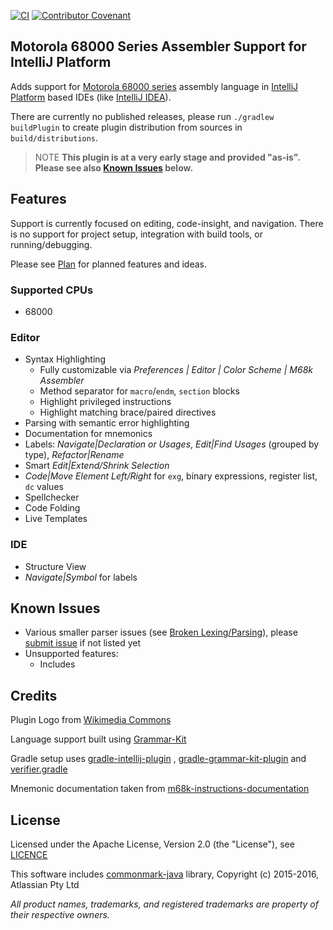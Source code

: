 [![CI](https://github.com/YannCebron/m68kplugin/workflows/CI/badge.svg)](https://github.com/YannCebron/m68kplugin/actions?query=workflow%3ACI)
[![Contributor Covenant](https://img.shields.io/badge/Contributor%20Covenant-v2.0%20adopted-ff69b4.svg)](CODE_OF_CONDUCT.md)

## Motorola 68000 Series Assembler Support for IntelliJ Platform

Adds support for [Motorola 68000 series](https://en.wikipedia.org/wiki/Motorola_68000_series) assembly language
in [IntelliJ Platform](http://www.jetbrains.org/intellij/sdk/docs/intro/intellij_platform.html#ides-based-on-the-intellij-platform)
based IDEs (like [IntelliJ IDEA](https://www.jetbrains.com/idea/)).
                               
There are currently no published releases, please run `./gradlew buildPlugin` to create plugin distribution from sources in `build/distributions`.

> NOTE **This plugin is at a very early stage and provided "as-is". Please see also [Known Issues](#known-issues) below.**

## Features

Support is currently focused on editing, code-insight, and navigation. There is no support for project setup,
integration with build tools, or running/debugging.

Please see [Plan](plan.md) for planned features and ideas.

### Supported CPUs

* 68000

### Editor

* Syntax Highlighting
  * Fully customizable via *Preferences | Editor | Color Scheme | M68k Assembler*
  * Method separator for `macro`/`endm`, `section` blocks
  * Highlight privileged instructions
  * Highlight matching brace/paired directives
* Parsing with semantic error highlighting
* Documentation for mnemonics
* Labels: *Navigate|Declaration or Usages*, *Edit|Find Usages* (grouped by type), *Refactor|Rename*
* Smart *Edit|Extend/Shrink Selection*
* *Code|Move Element Left/Right* for `exg`, binary expressions, register list, `dc` values
* Spellchecker
* Code Folding  
* Live Templates

### IDE

* Structure View
* *Navigate|Symbol* for labels

## Known Issues

* Various smaller parser issues (see [Broken Lexing/Parsing](plan.md#broken-lexingparsing)), please [submit issue](https://github.com/YannCebron/m68kplugin/issues) if not listed yet
* Unsupported features:
  - Includes

## Credits

Plugin Logo from [Wikimedia Commons](https://commons.wikimedia.org/wiki/File:Motorola_M_symbol_blue.svg)

Language support built using [Grammar-Kit](https://github.com/JetBrains/Grammar-Kit)

Gradle setup uses [gradle-intellij-plugin](https://github.com/JetBrains/gradle-intellij-plugin/)
, [gradle-grammar-kit-plugin](https://github.com/JetBrains/gradle-grammar-kit-plugin)
and [verifier.gradle](https://github.com/FWDekker/intellij-randomness/blob/master/gradle/scripts/verifier.gradle)

Mnemonic documentation taken
from [m68k-instructions-documentation](https://github.com/prb28/m68k-instructions-documentation)

## License

Licensed under the Apache License, Version 2.0 (the "License"), see [LICENCE](LICENCE)

This software includes [commonmark-java](https://github.com/atlassian/commonmark-java) library, Copyright (c) 2015-2016,
Atlassian Pty Ltd

*All product names, trademarks, and registered trademarks are property of their respective owners.*